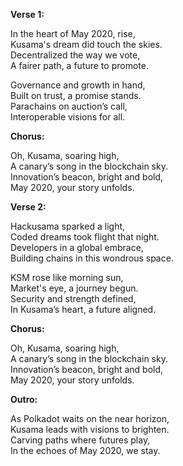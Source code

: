 **Verse 1:**

In the heart of May 2020, rise,   
Kusama's dream did touch the skies.   
Decentralized the way we vote,   
A fairer path, a future to promote.   

Governance and growth in hand,   
Built on trust, a promise stands.   
Parachains on auction’s call,   
Interoperable visions for all.   

**Chorus:**

Oh, Kusama, soaring high,   
A canary’s song in the blockchain sky.   
Innovation’s beacon, bright and bold,   
May 2020, your story unfolds.   

**Verse 2:**

Hackusama sparked a light,   
Coded dreams took flight that night.   
Developers in a global embrace,   
Building chains in this wondrous space.   

KSM rose like morning sun,   
Market's eye, a journey begun.   
Security and strength defined,   
In Kusama’s heart, a future aligned.   

**Chorus:**

Oh, Kusama, soaring high,   
A canary’s song in the blockchain sky.   
Innovation’s beacon, bright and bold,   
May 2020, your story unfolds.   

**Outro:**

As Polkadot waits on the near horizon,   
Kusama leads with visions to brighten.   
Carving paths where futures play,   
In the echoes of May 2020, we stay. 